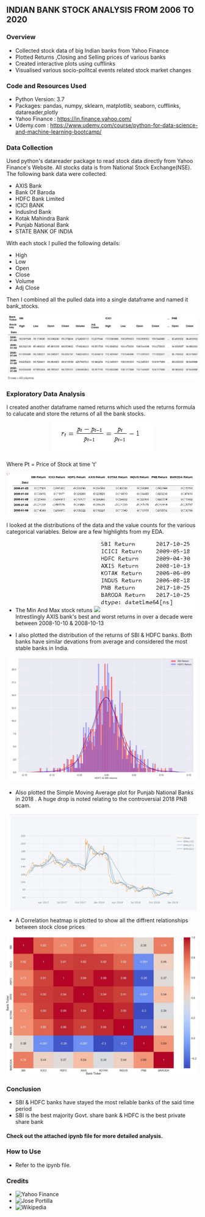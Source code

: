 ## INDIAN BANK STOCK ANALYSIS FROM 2006 TO 2020
### Overview
- Collected stock data of big Indian banks from Yahoo Finance
- Plotted Returns ,Closing and Selling prices of various banks
- Created interactive plots using cufflinks
- Visualised various socio-politcal events related stock market changes

### Code and Resources Used
- Python Version: 3.7
- Packages: pandas, numpy, sklearn, matplotlib, seaborn, cufflinks, datareader,plotly
- Yahoo Finance : https://in.finance.yahoo.com/
- Udemy.com : https://www.udemy.com/course/python-for-data-science-and-machine-learning-bootcamp/

### Data Collection
Used python's datareader package to read stock data directly from Yahoo Finance's Website. All stocks data is from National Stock Exchange(NSE). 
The following bank data were collected.
 + AXIS Bank
 + Bank Of Baroda
 + HDFC  Bank Limited 
 + ICICI BANK
 + IndusInd Bank
 + Kotak Mahindra Bank
 +  Punjab National Bank
 + STATE BANK OF INDIA
 
With each stock I pulled the following details:
+ High
+ Low
+ Open
+ Close
+ Volume
+ Adj Close

Then I combined all the pulled data into a single dataframe and named it bank_stocks. 
<p align="center">
  <img src="assets/original_table.JPG">
 </p> 

### Exploratory Data Analysis
I created another dataframe named returns which used the returns formula to calucate and store the returns of all the bank stocks.
 <p align="center">
  <img src="assets/Returns_formula.JPG">
 </p>                                               
 Where Pt = Price of Stock at time 't' 
 <p align="center">
  <img src="assets/return_table.JPG">
 </p>       

I looked at the distributions of the data and the value counts for the various categorical variables. Below are a few highlights from my EDA.

- The Min And Max stock retuns
<img src="assets/min_retunrs.JPG"><img src="assets/max_returns.JPG">
   Intrestlingly AXIS bank's best and worst returns in over a decade were between 2008-10-10 & 2008-10-13
   
 - I also plotted the distribution of the returns of SBI & HDFC banks. Both banks have similar devations from average and considered the most stable banks in India.
  <img src="assets/SBI_HDFC_returns.JPG"> 
  
  - Also plotted the Simple Moving Average plot for Punjab National Banks in 2018 . A huge drop is noted relating to the controversial 2018 PNB scam.
  <img src="assets/PNB2018.JPG"> 
  
  - A Correlation heatmap is plotted to show all the diffrent relationships between stock close prices
  <img src="assets/corr_heatmap.JPG"> 
  
  ### Conclusion
  - SBI & HDFC banks have stayed the most reliable banks of the said time period
  - SBI is the best majority Govt. share bank & HDFC is the best private share bank
  
 #### Check out the attached ipynb file for more detailed analysis.
 
 ### How to Use
  - Refer to the ipynb file.
  
  ### Credits 
  - ![Yahoo Finance](https://in.finance.yahoo.com/)
  - ![Jose Portilla](https://www.udemy.com/user/joseportilla/)
  - ![Wikipedia](https://en.wikipedia.org/wiki/Global_financial_crisis_in_2009#:~:text=In%20March%202009%2C%20Blackstone%20Group,by%20the%20global%20financial%20crisis.&text=On%20June%2022%20the%20World,since%20the%20second%20world%20war.)
  
